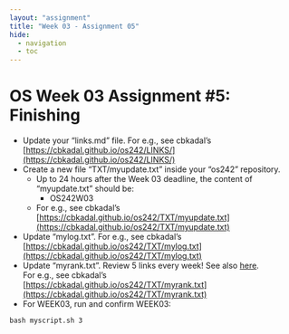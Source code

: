 ```yaml
---
layout: "assignment"
title: "Week 03 - Assignment 05"
hide:
  - navigation
  - toc
---
```


# OS Week 03 Assignment #5: Finishing

* Update your “links.md” file. For e.g., see cbkadal’s  
  [https://cbkadal.github.io/os242/LINKS/](https://cbkadal.github.io/os242/LINKS/)
* Create a new file “TXT/myupdate.txt” inside your “os242” repository.
    - Up to 24 hours after the Week 03 deadline, the content of “myupdate.txt” should be:
        - OS242W03
    - For e.g., see cbkadal’s  
    [https://cbkadal.github.io/os242/TXT/myupdate.txt](https://cbkadal.github.io/os242/TXT/myupdate.txt)
* Update “mylog.txt”. For e.g., see cbkadal’s  
  [https://cbkadal.github.io/os242/TXT/mylog.txt](https://cbkadal.github.io/os242/TXT/mylog.txt)
* Update “myrank.txt”. Review 5 links every week! See also [here](../W02-04).  
  For e.g., see cbkadal’s  
  [https://cbkadal.github.io/os242/TXT/myrank.txt](https://cbkadal.github.io/os242/TXT/myrank.txt)
* For WEEK03, run and confirm WEEK03:

```plaintext
bash myscript.sh 3
```